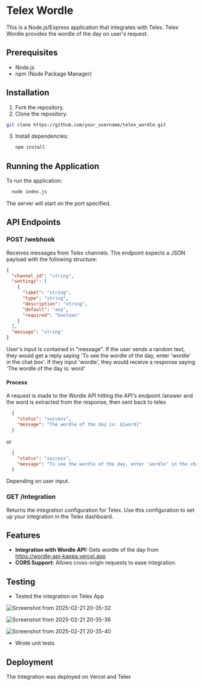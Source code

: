 # Telex Wordle

This is a Node.js/Express application that integrates with Telex. Telex Wordle provides the wordle of the day on user's request.

## Prerequisites

- Node.js 
- npm (Node Package Manager)

## Installation

1. Fork the repository.
2. Clone the repository.
  ```bash
  git clone https://github.com/your_username/telex_wordle.git
  ```
3. Install dependencies:

   ```bash
   npm install
   ```


## Running the Application

To run the application:

```bash
  node index.js
```

The server will start on the port specified.

## API Endpoints

### POST /webhook

Receives messages from Telex channels. The endpoint expects a JSON payload with the following structure:

```json
{
  "channel_id": "string",
  "settings": [
    {
      "label": "string",
      "type": "string",
      "description": "string",
      "default": "any",
      "required": "boolean"
    }
  ],
  "message": "string"
}
```
User's input is contained in "message". If the user sends a random text, they would get a reply saying 'To see the wordle of the day, enter 'wordle' in the chat box'.
If they input 'wordle', they would receive a response saying 'The wordle of the day is: word'

#### Process
A request is made to the Wordle API hitting the API's endpoint /answer and the word is extracted from the response, then sent back to telex
```json
  {
    "status": "success",
    "message": "The wordle of the day is: ${word}"
  }
```
or 
```json
  {
    "status": "success",
    "message": "To see the wordle of the day, enter 'wordle' in the chat box"
  }
```
Depending on user input.



### GET /integration

Returns the integration configuration for Telex. Use this configuration to set up your integration in the Telex dashboard.

## Features
- **Integration with Wordle API:** Gets wordle of the day from https://wordle-api-kappa.vercel.app
- **CORS Support:** Allows cross-origin requests to ease integration.


## Testing

+ Tested the integration on Telex App

![Screenshot from 2025-02-21 20-35-32](https://github.com/user-attachments/assets/79af92e4-8c61-420c-94e1-387897ec8f20)

![Screenshot from 2025-02-21 20-35-36](https://github.com/user-attachments/assets/fcc7ed9b-2e56-491f-b2bd-c7830e5133ee)

![Screenshot from 2025-02-21 20-35-40](https://github.com/user-attachments/assets/1fa82bf1-a981-4f0b-aacc-31392d7a66dc)

+ Wrote unit tests

## Deployment
The Integration was deployed on Vercel and Telex




